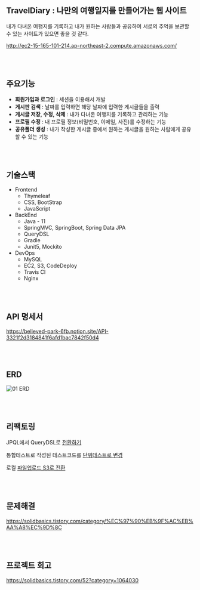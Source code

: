 ## TravelDiary : 나만의 여행일지를 만들어가는 웹 사이트

내가 다녀온 여행지를 기록하고 내가 원하는 사람들과 공유하여 서로의 추억을 보관할 수 있는 사이트가 있으면 좋을 것 같다.

http://ec2-15-165-101-214.ap-northeast-2.compute.amazonaws.com/

<br>

<br>

## 주요기능

- **회원가입과 로그인** : 세션을 이용해서 개발
- **게시판 검색** : 날짜를 입력하면 해당 날짜에 입력한 게시글들을 출력
- **게시글 저장, 수정, 삭제** : 내가 다녀온 여행지를 기록하고 관리하는 기능
- **프로필 수정** : 내 프로필 정보(비밀번호, 이메일, 사진)를 수정하는 기능
- **공유폴더 생성** : 내가 작성한 게시글 중에서 원하는 게시글을 원하는 사람에게 공유할 수 있는 기능

<br>

<br>

## 기술스택

- Frontend
  - Thymeleaf
  - CSS, BootStrap
  - JavaScript
- BackEnd
  - Java - 11
  - SpringMVC, SpringBoot, Spring Data JPA
  - QueryDSL
  - Gradle
  - Junit5, Mockito
- DevOps
  - MySQL
  - EC2, S3, CodeDeploy
  - Travis CI
  - Nginx


<br>

<br>

## API 명세서

https://believed-park-6fb.notion.site/API-3321f2d3184841f6afd1bac7842f50d4

<br>

<br>

## ERD
![01  ERD](https://user-images.githubusercontent.com/63215089/176001251-6a384cd2-bb78-411d-86ba-faa13c0538b4.png)


<br>

<br>

## 리팩토링

JPQL에서 QueryDSL로 [전환하기](https://solidbasics.tistory.com/44?category=1064030)

통합테스트로 작성된 테스트코드를 [단위테스트로 변경](https://solidbasics.tistory.com/34?category=1077150)

로컬 [파일업로드 S3로 전환](https://solidbasics.tistory.com/51?category=1064030)

<br>

<br>

## 문제해결

https://solidbasics.tistory.com/category/%EC%97%90%EB%9F%AC%EB%AA%A8%EC%9D%8C

<br>

<br>

## 프로젝트 회고
https://solidbasics.tistory.com/52?category=1064030

